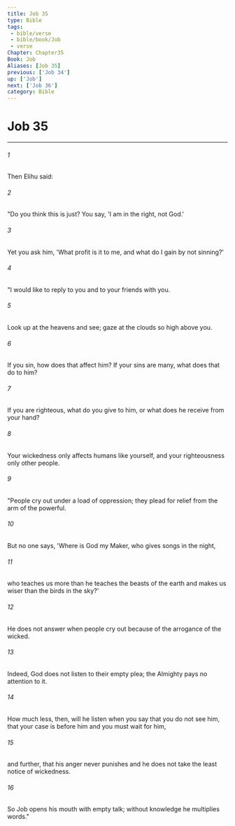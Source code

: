 ```yaml
---
title: Job 35
type: Bible
tags:
 - bible/verse
 - bible/book/Job
 - verse
Chapter: Chapter35
Book: Job
Aliases: [Job 35]
previous: ['Job 34']
up: ['Job']
next: ['Job 36']
category: Bible
---
```

# Job 35

***


###### 1 
Then Elihu said: 

###### 2 
"Do you think this is just? You say, 'I am in the right, not God.' 

###### 3 
Yet you ask him, 'What profit is it to me, and what do I gain by not sinning?' 

###### 4 
"I would like to reply to you and to your friends with you. 

###### 5 
Look up at the heavens and see; gaze at the clouds so high above you. 

###### 6 
If you sin, how does that affect him? If your sins are many, what does that do to him? 

###### 7 
If you are righteous, what do you give to him, or what does he receive from your hand? 

###### 8 
Your wickedness only affects humans like yourself, and your righteousness only other people. 

###### 9 
"People cry out under a load of oppression; they plead for relief from the arm of the powerful. 

###### 10 
But no one says, 'Where is God my Maker, who gives songs in the night, 

###### 11 
who teaches us more than he teaches the beasts of the earth and makes us wiser than the birds in the sky?' 

###### 12 
He does not answer when people cry out because of the arrogance of the wicked. 

###### 13 
Indeed, God does not listen to their empty plea; the Almighty pays no attention to it. 

###### 14 
How much less, then, will he listen when you say that you do not see him, that your case is before him and you must wait for him, 

###### 15 
and further, that his anger never punishes and he does not take the least notice of wickedness. 

###### 16 
So Job opens his mouth with empty talk; without knowledge he multiplies words." 
